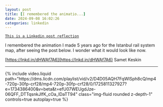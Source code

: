 ```yaml
---
layout: post
title: [I remembered the animatio...]
date: 2024-09-08 16:02:26
categories: linkedin
---
```


[`This is a Linkedin post reflection`](https://www.linkedin.com/feed/update/urn:li:activity:7238577435477180416)

I remembered the animation I made 5 years ago for the Istanbul rail system map, after seeing the post below. I wonder what it would look like now.

[https://lnkd.in/dHWAf7A6](https://lnkd.in/dHWAf7A6) Samet Keskin

<hr>
<div class="row mt-3">
<div class="col-sm mt-3 mt-md-0">{% include video.liquid path="https://dms.licdn.com/playlist/vid/v2/D4D05AQH7FqWISph8cQ/mp4-720p-30fp-crf28/mp4-720p-30fp-crf28/0/1725811327927?e=1734386400&v=beta&t=efU07WEUgdJze-06QFF_DTTqsnkJlfK_cOa_IDaTT94" class="img-fluid rounded z-depth-1" controls=true autoplay=true %}</div>


</div>
